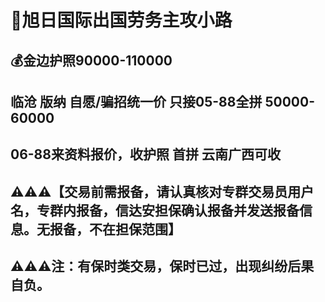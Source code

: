 # 🤝旭日国际出国劳务主攻小路

## 💰金边护照90000-110000
## 临沧 版纳 自愿/骗招统一价 只接05-88全拼  50000-60000
## 06-88来资料报价，收护照 首拼 云南广西可收


## ⚠️⚠️⚠️【交易前需报备，请认真核对专群交易员用户名，专群内报备，信达安担保确认报备并发送报备信息。无报备，不在担保范围】

## ⚠️⚠️⚠️注：有保时类交易，保时已过，出现纠纷后果自负。
